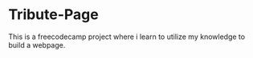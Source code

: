 # Tribute-Page

This is a freecodecamp project where i learn to utilize my knowledge to build a webpage.

